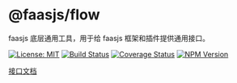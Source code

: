 # @faasjs/flow

faasjs 底层通用工具，用于给 faasjs 框架和插件提供通用接口。

[![License: MIT](https://img.shields.io/npm/l/@faasjs/flow.svg)](https://github.com/faasjs/flow/blob/master/LICENSE)
[![Build Status](https://img.shields.io/travis/com/faasjs/flow.svg)](https://travis-ci.com/faasjs/flow)
[![Coverage Status](https://img.shields.io/codecov/c/github/faasjs/flow.svg)](https://codecov.io/gh/faasjs/flow)
[![NPM Version](https://img.shields.io/npm/v/@faasjs/flow.svg)](https://www.npmjs.com/package/@faasjs/flow)

[接口文档](https://github.com/faasjs/flow/blob/master/API.md)